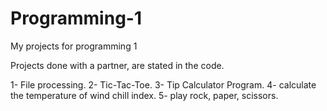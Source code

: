 # Programming-1
My projects for programming 1

Projects done with a partner, are stated in the code.

1- File processing.
2- Tic-Tac-Toe.
3- Tip Calculator Program.
4- calculate the temperature of wind chill index.
5- play rock, paper, scissors.

